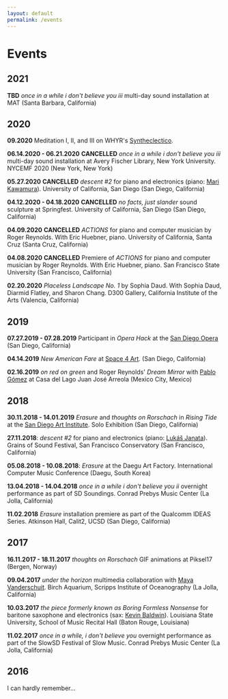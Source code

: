 ```yaml
---
layout: default
permalink: /events
---
```


# Events

## 2021

__TBD__ _once in a while i don't believe you iii_ multi-day sound installation at MAT (Santa Barbara, California)

## 2020

__09.2020__ Meditation I, II, and III on WHYR's [Syntheclectico](https://syntheclectico.weebly.com/).

__06.14.2020 - 06.21.2020__ __CANCELLED__ _once in a while i don't believe you iii_ multi-day sound installation at Avery Fischer Library, New York University. NYCEMF 2020 (New York, New York)

__05.27.2020__ __CANCELLED__ _descent #2_ for piano and electronics (piano: [Mari Kawamura](https://marikawamura.net/)). University of California, San Diego (San Diego, California)

__04.12.2020 - 04.18.2020__ __CANCELLED__ _no facts, just slander_ sound sculpture at Springfest. University of California, San Diego (San Diego, California)

__04.09.2020__ __CANCELLED__  _ACTIONS_ for piano and computer musician by Roger Reynolds. With Eric Huebner, piano. University of California, Santa Cruz (Santa Cruz, California)

__04.08.2020__ __CANCELLED__  Premiere of _ACTIONS_ for piano and computer musician by Roger Reynolds. With Eric Huebner, piano. San Francisco State University (San Francisco, California)

__02.20.2020__ _Placeless Landscape No. 1_ by Sophia Daud. With Sophia Daud, Diarmid Flatley, and Sharon Chang. D300 Gallery, California Institute of the Arts (Valencia, California)

## 2019

__07.27.2019 - 07.28.2019__ Participant in _Opera Hack_ at the [San Diego Opera](https://www.sdopera.org/) (San Diego, California)

__04.14.2019__ _New American Fare_ at [Space 4 Art](http://www.sdspace4art.org/). (San Diego, California)

__02.16.2019__ _on red on green_ and Roger Reynolds' _Dream Mirror_ with [Pablo Gómez](https://en.wikipedia.org/wiki/Pablo_G%C3%B3mez_(guitarist)) at Casa del Lago Juan José Arreola (Mexico City, Mexico)

## 2018

__30.11.2018 - 14.01.2019__ _Erasure_ and _thoughts on Rorschach_ in _Rising Tide_ at the [San Diego Art Institute](https://www.sandiego-art.org/past-exhibitions/2018/11/30/rising-tide). Solo Exhibition (San Diego, California)

__27.11.2018__: _descent #2_ for piano and electronics (piano: [Lukáš Janata](http://www.lukasjanata.cz/)). Grains of Sound Festival, San Francisco Conservatory (San Francisco, California)

__05.08.2018 - 10.08.2018__: _Erasure_ at the Daegu Art Factory. International Computer Music Conference (Daegu, South Korea)

__13.04.2018 - 14.04.2018__ _once in a while i don't believe you ii_ overnight performance as part of SD Soundings. Conrad Prebys Music Center (La Jolla, California)

__11.02.2018__ _Erasure_ installation premiere as part of the Qualcomm IDEAS Series. Atkinson Hall, Calit2, UCSD (San Diego, California)

## 2017

__16.11.2017 - 18.11.2017__ _thoughts on Rorschach_ GIF animations at Piksel17 (Bergen, Norway)

__09.04.2017__ _under the horizon_ multimedia collaboration with [Maya Vanderschuit](https://mayavanderschuit.wordpress.com/). Birch Aquarium, Scripps Institute of Oceanography (La Jolla, California)

__10.03.2017__ _the piece formerly known as Boring Formless Nonsense_ for baritone saxophone and electronics (sax: [Kevin Baldwin](https://www.kevinbaldwinmusic.com/)). Louisiana State University, School of Music Recital Hall (Baton Rouge, Louisiana)

__11.02.2017__ _once in a while, i don't believe you_ overnight performance as part of the SlowSD Festival of Slow Music. Conrad Prebys Music Center (La Jolla, California)

## 2016

I can hardly remember...
